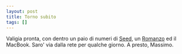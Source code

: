 ```yaml
---
layout: post
title: Torno subito
tags: []
---
```


Valigia pronta, con dentro un paio di numeri di [Seed](http://seedmagazine.com/), un [Romanzo](http://network.nature.com/people/massimopinto/blog/2009/02/17/proudly-mine) ed il MacBook. Saro' via dalla rete per qualche giorno.
A presto,
Massimo.
